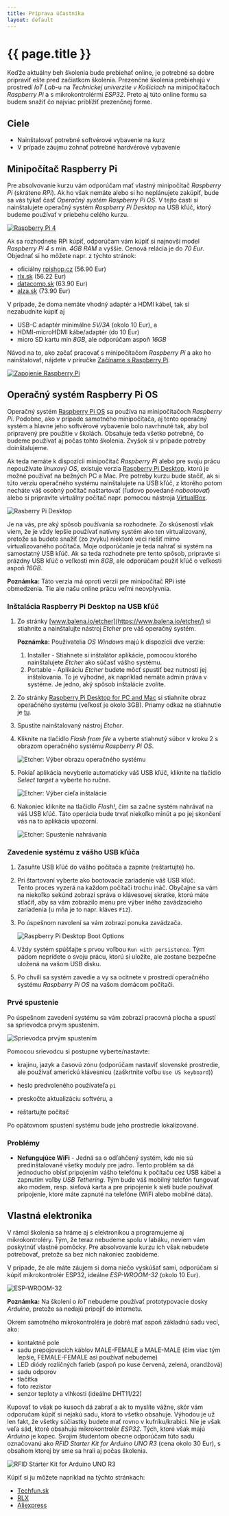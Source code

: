```yaml
---
title: Príprava účastníka
layout: default
---
```


# {{ page.title }}

Keďže aktuálny beh školenia bude prebiehať online, je potrebné sa dobre pripraviť ešte pred začiatkom školenia. Prezenčné školenia prebiehajú v prostredí *IoT Lab*-u na *Technickej univerzite v Košiciach* na minipočítačoch *Raspberry Pi* a s mikrokontrolérmi *ESP32*. Preto aj túto online formu sa budem snažiť čo najviac priblížiť prezenčnej forme.


## Ciele

* Nainštalovať potrebné softvérové vybavenie na kurz
* V prípade záujmu zohnať potrebné hardvérové vybavenie


## Minipočítač Raspberry Pi

Pre absolvovanie kurzu vám odporúčam mať vlastný minipočítač *Raspberry Pi* (skrátene *RPi*). Ak ho však nemáte alebo si ho neplánujete zakúpiť, bude sa vás týkať časť *Operačný systém Raspberry Pi OS*. V tejto časti si nainštalujete operačný systém *Raspberry Pi Desktop* na USB kľúč, ktorý budeme používať v priebehu celého kurzu.

[![Raspberry Pi 4](images/raspberry.pi.4.png)](https://www.raspberrypi.org/products/raspberry-pi-4-model-b/)

Ak sa rozhodnete RPi kúpiť, odporúčam vám kúpiť si najnovší model *Raspberry Pi 4* s min. *4GB RAM* a vyššie. Cenová relácia je do *70 Eur*. Objednať si ho môžete napr. z týchto stránok:  
  
* oficiálny [rpishop.cz](https://rpishop.cz/raspberry-pi/1598-raspberry-pi-4-model-b-4gb-ram-765756931182.html?SubmitCurrency=1&id_currency=2) (56.90 Eur)
* [rlx.sk](https://rlx.sk/en/raspberry-pi-single-board-computer-/7156-raspberry-pi-4-model-b-4gb-usb30-2hdmi-4kp602450ghz-80211bgnac-ble50.html) (56.22 Eur)
* [datacomp.sk](https://datacomp.sk/pc-raspberry-pi-4-model-b-4gb-wifi-bt-1000mbps_d390314.html) (63.90 Eur)
* [alza.sk](https://www.alza.sk/raspberry-pi-4-model-b-4gb-ram-d5655286.htm?o=1) (73.90 Eur)

V prípade, že doma nemáte vhodný adaptér a HDMI kábel, tak si nezabudnite kúpiť aj
* USB-C adaptér minimálne *5V/3A* (okolo 10 Eur), a
* HDMI-microHDMI kábe/adaptér (do 10 Eur)
* micro SD kartu min *8GB*, ale odporúčam aspoň *16GB*

Návod na to, ako začať pracovať s minipočítačom *Raspberry Pi* a ako ho nainštalovať, nájdete v príručke [Začíname s Raspberry Pi](https://projects.raspberrypi.org/sk-SK/projects/raspberry-pi-getting-started).

[![Zapojenie Raspberry Pi](images/pi-plug-in.gif)](https://projects.raspberrypi.org/en/projects/raspberry-pi-getting-started)


## Operačný systém Raspberry Pi OS

Operačný systém [Raspberry Pi OS](https://www.raspberrypi.org/software/) sa používa na minipočítačoch *Raspberry Pi*. Podobne, ako v prípade samotného minipočítača, aj tento operačný systém a hlavne jeho softvérové vybavenie bolo navrhnuté tak, aby bol pripravený pre použitie v školách. Obsahuje teda všetko potrebné, čo budeme používať aj počas tohto školenia. Zvyšok si v prípade potreby doinštalujeme.

Ak teda nemáte k dispozícii minipočítač *Raspberry Pi* alebo pre svoju prácu nepoužívate *linuxový OS*, existuje verzia [Raspberry Pi Desktop](https://www.raspberrypi.org/software/raspberry-pi-desktop/), ktorú je možné používať na bežných PC a Mac. Pre potreby kurzu bude stačiť, ak si túto verziu operačného systému nainštalujete na USB kľúč, z ktorého potom necháte váš osobný  počítač naštartovať (ľudovo povedané *nabootovať*) alebo si pripravíte virtuálny počítač napr. pomocou nástroja [VirtualBox](https://www.virtualbox.org/). 

![Rasberry Pi Desktop](images/raspberry.pi.desktop.png)

Je na vás, pre aký spôsob používania sa rozhodnete. Zo skúseností však viem, že je vždy lepšie používať natívny systém ako ten virtualizovaný, pretože sa budete snažiť (zo zvyku) niektoré veci riešiť mimo virtualizovaného počítača. Moje odporúčanie je teda nahrať si systém na samostatný USB kľúč. Ak sa teda rozhodnete pre tento spôsob, pripravte si prázdny USB kľúč o veľkosti min *8GB*, ale odporúčam použiť kľúč o veľkosti aspoň *16GB*.

**Poznámka:** Táto verzia má oproti verzii pre minipočítač RPi isté obmedzenia. Tie ale našu online prácu veľmi neovplyvnia.


### Inštalácia Raspberry Pi Desktop na USB kľúč

1. Zo stránky [www.balena.io/etcher](https://www.balena.io/etcher/) si stiahnite a nainštalujte nástroj *Etcher* pre váš operačný systém.

   **Poznámka:** Používatelia *OS Windows* majú k dispozícii dve verzie:
   1. Installer - Stiahnete si inštalátor aplikácie, pomocou ktorého nainštalujete *Etcher* ako súčasť vášho systému.
   2. Portable - Aplikáciu *Etcher* budete môcť spustiť bez nutnosti jej inštalovania. To je výhodné, ak napríklad nemáte admin práva v systéme.
   Je jedno, aký spôsob inštalácie zvolíte.

2. Zo stránky [Raspberry Pi Desktop for PC and Mac](https://www.raspberrypi.org/software/raspberry-pi-desktop/) si stiahnite obraz operačného systému (veľkosť je okolo 3GB). Priamy odkaz na stiahnutie je [tu](https://downloads.raspberrypi.org/rpd_x86/images/rpd_x86-2021-01-12/2021-01-11-raspios-buster-i386.iso).

3. Spustite nainštalovaný nástroj *Etcher*.

4. Kliknite na tlačidlo *Flash from file* a vyberte stiahnutý súbor v kroku 2 s obrazom operačného systému *Raspberry Pi OS*.

   ![Etcher: Výber obrazu operačného systému](images/etcher-select.image.png)

5. Pokiaľ aplikácia nevyberie automaticky váš USB kľúč, kliknite na tlačidlo *Select target* a vyberte ho ručne.

   ![Etcher: Výber cieľa inštalácie](images/etcher-select.target.png)

6. Nakoniec kliknite na tlačidlo *Flash!*, čím sa začne systém nahrávať na váš USB kľúč. Táto operácia bude trvať niekoľko minút a po jej skončení vás na to aplikácia upozorní.

   ![Etcher: Spustenie nahrávania](images/etcher-flash.png)

### Zavedenie systému z vášho USB kľúča

1. Zasuňte USB kľúč do vášho počítača a zapnite (reštartujte) ho.

2. Pri štartovaní vyberte ako bootovacie zariadenie váš USB kľúč.  
   Tento proces vyzerá na každom počítači trochu ináč. Obyčajne sa vám na niekoľko sekúnd zobrazí správa o klávesovej skratke, ktorú máte stlačiť, aby sa vám zobrazilo menu pre výber iného zavádzacieho zariadenia (u mňa je to napr. kláves `F12`).
   
3. Po úspešnom navolení sa vám zobrazí ponuka zavádzača.  

   ![Raspberry Pi Desktop Boot Options](images/raspberry.pi.desktop-boot.png)
   
4. Vždy systém spúšťajte s prvou voľbou `Run with persistence`. Tým pádom neprídete o svoju prácu, ktorú si uložíte, ale zostane bezpečne uložená na vašom USB disku.

5. Po chvíli sa systém zavedie a vy sa ocitnete v prostredí operačného systému *Raspberry Pi OS* na vašom domácom počítači.


### Prvé spustenie

Po úspešnom zavedení systému sa vám zobrazí pracovná plocha a spustí sa sprievodca prvým spustením. 

![Sprievodca prvým spustením](images/raspberry.pi.desktop-wizard.png)

Pomocou srievodcu si postupne vyberte/nastavte:

* krajinu, jazyk a časovú zónu (odporúčam nastaviť slovenské prostredie, ale používať americkú klávesnicu (zaškrtnite voľbu `Use US keyboard`))

* heslo predvoleného používateľa `pi`

* preskočte aktualizáciu softvéru, a

* reštartujte počítač

Po opätovnom spustení systému bude jeho prostredie lokalizované.


### Problémy

* **Nefungujúce WiFi** - Jedná sa o odľahčený systém, kde nie sú predinštalované všetky moduly pre jadro. Tento problém sa dá jednoducho obísť pripojením vášho telefónu k počítaču cez USB kábel a zapnutím voľby *USB Tethering*. Tým bude váš mobilný telefón fungovať ako modem, resp. sieťová karta a pre pripojenie k sieti bude používať pripojenie, ktoré máte zapnuté na telefóne (WiFi alebo mobilné dáta).


## Vlastná elektronika

V rámci školenia sa hráme aj s elektronikou a programujeme aj mikrokontroléry. Tým, že teraz nebudeme spolu v labáku, neviem vám poskytnúť vlastné pomôcky. Pre absolvovanie kurzu ich však nebudete potrebovať, pretože sa bez nich nakoniec zaobídeme. 

V prípade, že ale máte záujem si doma niečo vyskúšať sami, odporúčam si kúpiť mikrokontrolér ESP32, ideálne *ESP-WROOM-32* (okolo 10 Eur).

![ESP-WROOM-32](images/esp-wroom-32.jpg)

**Poznámka:** Na školení o *IoT* nebudeme používať prototypovacie dosky *Arduino*, pretože sa nedajú pripojiť do internetu.

Okrem samotného mikrokontroléra je dobré mať aspoň základnú sadu vecí, ako:

* kontaktné pole
* sadu prepojovacích káblov MALE-FEMALE a MALE-MALE (čím viac tým lepšie, FEMALE-FEMALE asi používať nebudeme)
* LED diódy rozličných farieb (aspoň po kuse červená, zelená, orandžová)
* sadu odporov
* tlačítka
* foto rezistor
* senzor teploty a vlhkosti (ideálne DHT11/22)

Kupovať to však po kusoch dá zabrať a ak to myslíte vážne, skôr vám odporučam kúpiť si nejakú sadu, ktorá to všetko obsahuje. Výhodou je už len fakt, že všetky súčiastky budete mať rovno v kufríku/krabici. Nie je však veľa sád, ktoré obsahujú mikrokontrolér *ESP32*. Tých, ktoré však majú *Arduino* je kopec. Svojim študentom obecne odporúčam túto sadu označovanú ako *RFID Starter Kit for Arduino UNO R3* (cena okolo 30 Eur), s obsahom ktorej by sme sa hrali aj počas školenia. 

![RFID Starter Kit for Arduino UNO R3](images/rfid.starter.kit.for.arduino.jpg)


Kúpiť si ju môžete napríklad na týchto stránkach:

* [Techfun.sk](https://techfun.sk/produkt/arduino-uno-basic-kit/)
* [RLX](https://rlx.sk/sk/arduino-kit/3453-leaper-upgraded-rfid-stepper-driver-learning-kit-for-arduino-er-ak55865rf.html)
* [Aliexpress](https://www.aliexpress.com/item/1005001653349193.html?spm=a2g0o.productlist.0.0.3c173b34qWpB0V&algo_pvid=5988b2cb-d077-4c69-9a19-064f575c1ea8&algo_expid=5988b2cb-d077-4c69-9a19-064f575c1ea8-7&btsid=2100bdf016118557452563960e7943&ws_ab_test=searchweb0_0,searchweb201602_,searchweb201603_)
